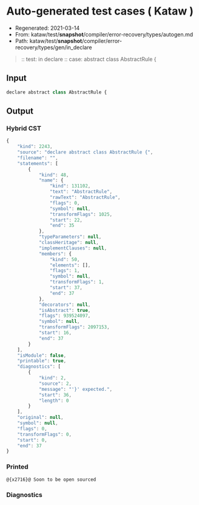 # Auto-generated test cases ( Kataw )
- Regenerated: 2021-03-14
- From: kataw/test/__snapshot__/compiler/error-recovery/types/autogen.md
- Path: kataw/test/__snapshot__/compiler/error-recovery/types/gen/in_declare
> :: test: in declare
> :: case: abstract class AbstractRule {
## Input

`````js
declare abstract class AbstractRule {
`````

## Output

### Hybrid CST

```javascript
{
    "kind": 2243,
    "source": "declare abstract class AbstractRule {",
    "filename": "",
    "statements": [
        {
            "kind": 48,
            "name": {
                "kind": 131102,
                "text": "AbstractRule",
                "rawText": "AbstractRule",
                "flags": 0,
                "symbol": null,
                "transformFlags": 1025,
                "start": 22,
                "end": 35
            },
            "typeParameters": null,
            "classHeritage": null,
            "implementClauses": null,
            "members": {
                "kind": 50,
                "elements": [],
                "flags": 1,
                "symbol": null,
                "transformFlags": 1,
                "start": 37,
                "end": 37
            },
            "decorators": null,
            "isAbstract": true,
            "flags": 939524097,
            "symbol": null,
            "transformFlags": 2097153,
            "start": 16,
            "end": 37
        }
    ],
    "isModule": false,
    "printable": true,
    "diagnostics": [
        {
            "kind": 2,
            "source": 2,
            "message": "'}' expected.",
            "start": 36,
            "length": 0
        }
    ],
    "original": null,
    "symbol": null,
    "flags": 0,
    "transformFlags": 0,
    "start": 0,
    "end": 37
}
```

### Printed

```javascript
@{x2716}@ Soon to be open sourced
```

### Diagnostics

```javascript

```

